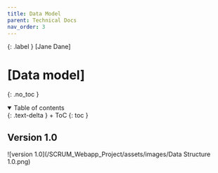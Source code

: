 ```yaml
---
title: Data Model
parent: Technical Docs
nav_order: 3
---
```


{: .label }
[Jane Dane]

# [Data model]
{: .no_toc }

<details open markdown="block">
{: .text-delta }
<summary>Table of contents</summary>
+ ToC
{: toc }
</details>

## Version 1.0
![version 1.0](/SCRUM_Webapp_Project/assets/images/Data Structure 1.0.png)